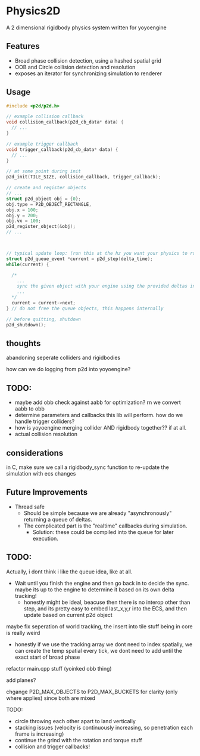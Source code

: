 # Physics2D

A 2 dimensional rigidbody physics system written for yoyoengine

## Features

- Broad phase collision detection, using a hashed spatial grid
- OOB and Circle collision detection and resolution
- exposes an iterator for synchronizing simulation to renderer

## Usage

```c
#include <p2d/p2d.h>

// example collision callback
void collision_callback(p2d_cb_data* data) {
  // ...
}

// example trigger callback
void trigger_callback(p2d_cb_data* data) {
  // ...
}

// at some point during init
p2d_init(TILE_SIZE, collision_callback, trigger_callback);

// create and register objects
// ...
struct p2d_object obj = {0};
obj.type = P2D_OBJECT_RECTANGLE,
obj.x = 100;
obj.y = 200;
obj.vx = 100;
p2d_register_object(&obj);
// ...



// typical update loop: (run this at the hz you want your physics to run at)
struct p2d_queue_event *current = p2d_step(delta_time);
while(current) {

  /*
    ...
    sync the given object with your engine using the provided deltas in the callback
    ...
  */
  current = current->next;
} // do not free the queue objects, this happens internally

// before quitting, shutdown
p2d_shutdown();
```

## thoughts

abandoning seperate colliders and rigidbodies

how can we do logging from p2d into yoyoengine?

## TODO:

- maybe add obb check against aabb for optimization? rn we convert aabb to obb
- determine parameters and callbacks this lib will perform. how do we handle trigger colliders?
- how is yoyoengine merging collider AND rigidbody together?? if at all.
- actual collision resolution

## considerations

in C, make sure we call a rigidbody_sync function to re-update the simulation with ecs changes

## Future Improvements

- Thread safe
  - Should be simple because we are already "asynchronously" returning a queue of deltas.
  - The complicated part is the "realtime" callbacks during simulation.
    - Solution: these could be compiled into the queue for later execution.

## TODO:

Actually, i dont think i like the queue idea, like at all.

- Wait until you finish the engine and then go back in to decide the sync. maybe its up to the engine to determine it based on its own delta tracking!
  - honestly might be ideal, beacuse then there is no interop other than step, and its pretty easy to embed last_x,y,r into the ECS, and then update based on current p2d object 

maybe fix seperation of world tracking, the insert into tile stuff being in core is really weird

- honestly if we use the tracking array we dont need to index spatially, we can create the temp spatial every tick, we dont need to add until the exact start of broad phase

refactor main.cpp stuff (yoinked obb thing)

add planes?

chgange P2D_MAX_OBJECTS to P2D_MAX_BUCKETS for clarity (only where applies) since both are mixed

TODO:
- circle throwing each other apart to land vertically
- stacking issues (velocity is continuously increasing, so penetration each frame is increasing)
- continue the grind with the rotation and torque stuff
- collision and trigger callbacks!
